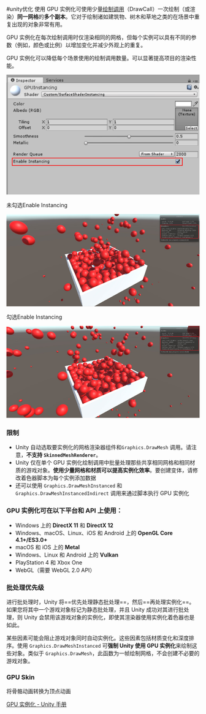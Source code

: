 #unity优化 
使用 GPU 实例化可使用少量[绘制调用](http://docs.unity3d.com/cn/current/Manual/DrawCallBatching.html)（DrawCall）一次绘制（或渲染）**同一网格**的**多个副本**。它对于绘制诸如建筑物、树木和草地之类的在场景中重复出现的对象非常有用。

GPU 实例化在每次绘制调用时仅渲染相同的网格，但每个实例可以具有不同的参数（例如，颜色或比例）以增加变化并减少外观上的重复。

GPU 实例化可以降低每个场景使用的绘制调用数量。可以显著提高项目的渲染性能。

![GPU%20Instancing%20%EF%BC%88GPU%E5%AE%9E%E4%BE%8B%E5%8C%96%EF%BC%89%20832f70422ceb4fffbacf34bd7b4411cd/Untitled.png](渲染/GPU%20Instancing/Untitled.png)

未勾选Enable Instancing

![GPU%20Instancing%20%EF%BC%88GPU%E5%AE%9E%E4%BE%8B%E5%8C%96%EF%BC%89%20832f70422ceb4fffbacf34bd7b4411cd/Untitled%201.png](渲染/GPU%20Instancing/Untitled%201.png)

勾选Enable Instancing

![GPU%20Instancing%20%EF%BC%88GPU%E5%AE%9E%E4%BE%8B%E5%8C%96%EF%BC%89%20832f70422ceb4fffbacf34bd7b4411cd/Untitled%202.png](渲染/GPU%20Instancing/Untitled%202.png)

### 限制
- Unity 自动选取要实例化的网格渲染器组件和`Graphics.DrawMesh` 调用。请注意，**不支持 `SkinnedMeshRenderer`**。
- Unity 仅在单个 GPU 实例化绘制调用中批量处理那些共享相同网格和相同材质的游戏对象。**使用少量网格和材质可以提高实例化效率**。要创建变体，请修改着色器脚本为每个实例添加数据
- 还可以使用 `Graphics.DrawMeshInstanced` 和`Graphics.DrawMeshInstancedIndirect` 调用来通过脚本执行 GPU 实例化

### GPU 实例化可在以下平台和 API 上使用：
- Windows 上的 **DirectX 11** 和 **DirectX 12**
- Windows、macOS、Linux、iOS 和 Android 上的 **OpenGL Core 4.1+/ES3.0+**
- macOS 和 iOS 上的 **Metal**
- Windows、Linux 和 Android 上的 **Vulkan**
- PlayStation 4 和 Xbox One
- WebGL（需要 WebGL 2.0 API）

### 批处理优先级
进行批处理时，Unity 将==优先处理静态批处理==，然后==再处理实例化==。如果您将其中一个游戏对象标记为静态批处理，并且 Unity 成功对其进行批处理，则 Unity 会禁用该游戏对象的实例化，即使其渲染器使用实例化着色器也是如此。

某些因素可能会阻止游戏对象同时自动实例化。这些因素包括材质变化和深度排序。使用 `Graphics.DrawMeshInstanced` 可**强制 Unity 使用 GPU 实例化**来绘制这些对象。类似于 `Graphics.DrawMesh`，此函数为一帧绘制网格，不会创建不必要的游戏对象。

### GPU Skin
将骨骼动画转换为顶点动画

[GPU 实例化 - Unity 手册](http://docs.unity3d.com/cn/current/Manual/GPUInstancing.html)